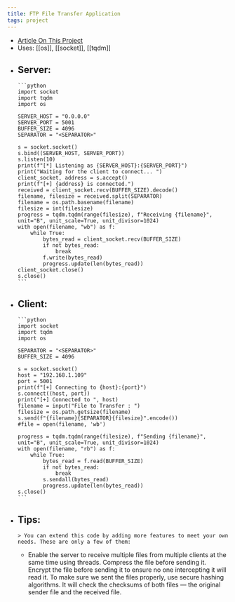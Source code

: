 ```yaml
---
title: FTP File Transfer Application
tags: project
---
```


- [Article On This Project](https://medium.com/geekculture/build-your-own-file-transfer-app-using-python-within-5-minutes-56adffc7906b)
- Uses: [[os]], [[socket]], [[tqdm]]
- Server:
	-
	  ```python
	  import socket
	  import tqdm
	  import os
	  
	  SERVER_HOST = "0.0.0.0"
	  SERVER_PORT = 5001
	  BUFFER_SIZE = 4096
	  SEPARATOR = "<SEPARATOR>"
	  
	  s = socket.socket()
	  s.bind((SERVER_HOST, SERVER_PORT))
	  s.listen(10)
	  print(f"[*] Listening as {SERVER_HOST}:{SERVER_PORT}")
	  print("Waiting for the client to connect... ")
	  client_socket, address = s.accept()
	  print(f"[+] {address} is connected.")
	  received = client_socket.recv(BUFFER_SIZE).decode()
	  filename, filesize = received.split(SEPARATOR)
	  filename = os.path.basename(filename)
	  filesize = int(filesize)
	  progress = tqdm.tqdm(range(filesize), f"Receiving {filename}", unit="B", unit_scale=True, unit_divisor=1024)
	  with open(filename, "wb") as f:
	      while True:
	          bytes_read = client_socket.recv(BUFFER_SIZE)
	          if not bytes_read:
	              break
	          f.write(bytes_read)
	          progress.update(len(bytes_read))
	  client_socket.close()
	  s.close()
	  ```
- Client:
	-
	  ```python
	  import socket
	  import tqdm
	  import os
	  
	  SEPARATOR = "<SEPARATOR>"
	  BUFFER_SIZE = 4096
	  
	  s = socket.socket()
	  host = "192.168.1.109"
	  port = 5001
	  print(f"[+] Connecting to {host}:{port}")
	  s.connect((host, port))
	  print("[+] Connected to ", host)
	  filename = input("File to Transfer : ")
	  filesize = os.path.getsize(filename)
	  s.send(f"{filename}{SEPARATOR}{filesize}".encode())
	  #file = open(filename, 'wb') 
	  
	  progress = tqdm.tqdm(range(filesize), f"Sending {filename}", unit="B", unit_scale=True, unit_divisor=1024)
	  with open(filename, "rb") as f:
	      while True:
	          bytes_read = f.read(BUFFER_SIZE)
	          if not bytes_read:
	              break
	          s.sendall(bytes_read)
	          progress.update(len(bytes_read))
	  s.close()
	  ```
- Tips:
	-
	  > You can extend this code by adding more features to meet your own needs. These are only a few of them:
	- Enable the server to receive multiple files from multiple clients at the same time using threads.
	  Compress the file before sending it.
	  Encrypt the file before sending it to ensure no one intercepting it will read it.
	  To make sure we sent the files properly, use secure hashing algorithms. It will check the checksums of both files — the original sender file and the received file.